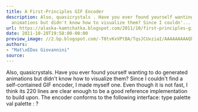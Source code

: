 ```yaml
---
title: A First-Principles GIF Encoder
description: Also, quasicrystals . Have you ever found yourself wanting to do generated
  animations but didn't know how to visualize them? Since I couldn'...
url: https://alaska-kamtchatka.blogspot.com/2011/10/first-principles-gif-encoder.html
date: 2011-10-28T19:58:00-00:00
preview_image: //2.bp.blogspot.com/-T0tvKxVPtBA/TqsJCUxziaI/AAAAAAAAAQk/JvmSxw0GNac/w1200-h630-p-k-no-nu/quasicrystal.gif
authors:
- "Mat\xEDas Giovannini"
source:
---
```


Also, quasicrystals. Have you ever found yourself wanting to do generated animations but didn't know how to visualize them? Since I couldn't find a self-contained GIF encoder, I made myself one. Even though it is not fast, I think its 220 lines are clear enough to be a good reference implementation to build upon. The encoder conforms to the following interface:
type palette
val palette : ?
